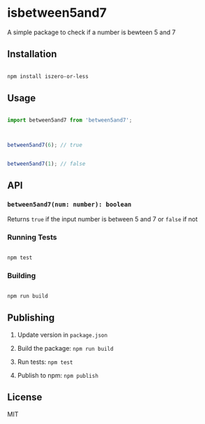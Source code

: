 # isbetween5and7



A simple package to check if a number is bewteen 5 and 7



## Installation



```bash

npm install iszero-or-less

```



## Usage



```typescript

import between5and7 from 'between5and7';



between5and7(6); // true


between5and7(1); // false

```


## API



### `between5and7(num: number): boolean`



Returns `true` if the input number is between 5 and 7 or  `false` if not


### Running Tests



```bash

npm test

```



### Building



```bash

npm run build

```


## Publishing



1. Update version in `package.json`

2. Build the package: `npm run build`

3. Run tests: `npm test`

4. Publish to npm: `npm publish`



## License

MIT

